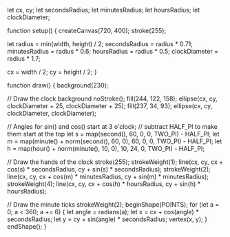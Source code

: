 let cx, cy;
let secondsRadius;
let minutesRadius;
let hoursRadius;
let clockDiameter;

function setup() {
  createCanvas(720, 400);
  stroke(255);

  let radius = min(width, height) / 2;
  secondsRadius = radius * 0.71;
  minutesRadius = radius * 0.6;
  hoursRadius = radius * 0.5;
  clockDiameter = radius * 1.7;

  cx = width / 2;
  cy = height / 2;
}

function draw() {
  background(230);

  // Draw the clock background
  noStroke();
  fill(244, 122, 158);
  ellipse(cx, cy, clockDiameter + 25, clockDiameter + 25);
  fill(237, 34, 93);
  ellipse(cx, cy, clockDiameter, clockDiameter);

  // Angles for sin() and cos() start at 3 o'clock;
  // subtract HALF_PI to make them start at the top
  let s = map(second(), 60, 0, 0, TWO_PI) - HALF_PI;
  let m = map(minute() + norm(second(), 60, 0), 60, 0, 0, TWO_PI) - HALF_PI;
  let h = map(hour() + norm(minute(), 10, 0), 10, 24, 0, TWO_PI) - HALF_PI;

  // Draw the hands of the clock
  stroke(255);
  strokeWeight(1);
  line(cx, cy, cx + cos(s) * secondsRadius, cy + sin(s) * secondsRadius);
  strokeWeight(2);
  line(cx, cy, cx + cos(m) * minutesRadius, cy + sin(m) * minutesRadius);
  strokeWeight(4);
  line(cx, cy, cx + cos(h) * hoursRadius, cy + sin(h) * hoursRadius);

  // Draw the minute ticks
  strokeWeight(2);
  beginShape(POINTS);
  for (let a = 0; a < 360; a += 6) {
    let angle = radians(a);
    let x = cx + cos(angle) * secondsRadius;
    let y = cy + sin(angle) * secondsRadius;
    vertex(x, y);
  }
  endShape();
}
